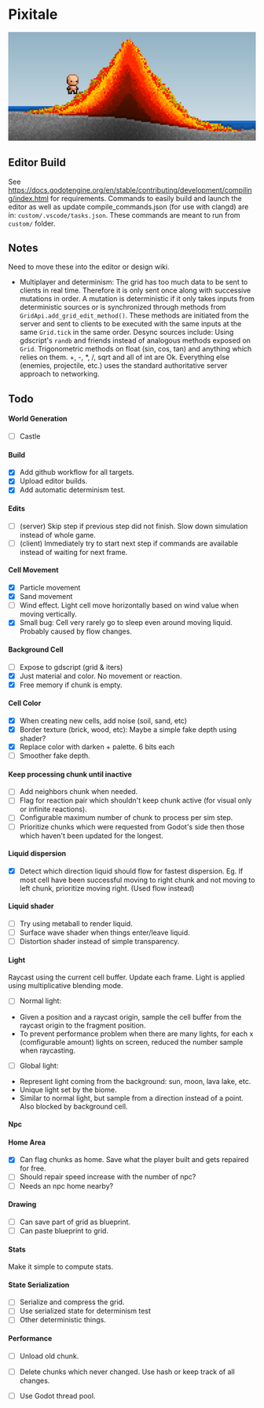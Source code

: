 # Pixitale
![Project Logo](image.png)

## Editor Build
See https://docs.godotengine.org/en/stable/contributing/development/compiling/index.html for requirements.
Commands to easily build and launch the editor as well as update compile_commands.json (for use with clangd) are in: `custom/.vscode/tasks.json`. These commands are meant to run from `custom/` folder.

## Notes
Need to move these into the editor or design wiki.

- Multiplayer and determinism: The grid has too much data to be sent to clients in real time. Therefore it is only sent once along with successive mutations in order. A mutation is deterministic if it only takes inputs from deterministic sources or is synchronized through methods from `GridApi.add_grid_edit_method()`. These methods are initiated from the server and sent to clients to be executed with the same inputs at the same `Grid.tick` in the same order. Desync sources include:
Using gdscript's `randb` and friends instead of analogous methods exposed on `Grid`.
Trigonometric methods on float (sin, cos, tan) and anything which relies on them. +, -, *, /, sqrt and all of int are Ok.
Everything else (enemies, projectile, etc.) uses the standard authoritative server approach to networking.

## Todo

#### World Generation
- [ ] Castle

#### Build
- [x] Add github workflow for all targets.
- [x] Upload editor builds.
- [x] Add automatic determinism test.

#### Edits
- [ ] (server) Skip step if previous step did not finish. Slow down simulation instead of whole game.
- [ ] (client) Immediately try to start next step if commands are available instead of waiting for next frame.

#### Cell Movement
- [x] Particle movement
- [x] Sand movement
- [ ] Wind effect. Light cell move horizontally based on wind value when moving vertically.
- [x] Small bug: Cell very rarely go to sleep even around moving liquid. Probably caused by flow changes.

#### Background Cell
- [ ] Expose to gdscript (grid & iters)
- [x] Just material and color. No movement or reaction.
- [x] Free memory if chunk is empty.

#### Cell Color
- [x] When creating new cells, add noise (soil, sand, etc)
- [x] Border texture (brick, wood, etc): Maybe a simple fake depth using shader?
- [x] Replace color with darken + palette. 6 bits each
- [ ] Smoother fake depth.

#### Keep processing chunk until inactive
- [ ] Add neighbors chunk when needed.
- [ ] Flag for reaction pair which shouldn't keep chunk active (for visual only or infinite reactions).
- [ ] Configurable maximum number of chunk to process per sim step.
- [ ] Prioritize chunks which were requested from Godot's side then those which haven't been updated for the longest.

#### Liquid dispersion
- [x] Detect which direction liquid should flow for fastest dispersion. Eg. If most cell have been successful moving to right chunk and not moving to left chunk, prioritize moving right. (Used flow instead)

#### Liquid shader
- [ ] Try using metaball to render liquid.
- [ ] Surface wave shader when things enter/leave liquid.
- [ ] Distortion shader instead of simple transparency.

#### Light
Raycast using the current cell buffer. Update each frame. 
Light is applied using multiplicative blending mode.

- [ ] Normal light: 
- Given a position and a raycast origin, sample the cell buffer from the raycast origin to the fragment position. 
- To prevent performance problem when there are many lights, for each x (comfigurable amount) lights on screen, reduced the number sample when raycasting. 

- [ ] Global light:
- Represent light coming from the background: sun, moon, lava lake, etc.
- Unique light set by the biome. 
- Similar to normal light, but sample from a direction instead of a point. Also blocked by background cell.

#### Npc

#### Home Area
- [x] Can flag chunks as home. Save what the player built and gets repaired for free.
- [ ] Should repair speed increase with the number of npc?
- [ ] Needs an npc home nearby?

#### Drawing
- [ ] Can save part of grid as blueprint.
- [ ] Can paste blueprint to grid.

#### Stats
Make it simple to compute stats.

#### State Serialization
- [ ] Serialize and compress the grid.
- [ ] Use serialized state for determinism test
- [ ] Other deterministic things.

#### Performance
- [ ] Unload old chunk.
- [ ] Delete chunks which never changed. Use hash or keep track of all changes.
- [ ] Use Godot thread pool.

